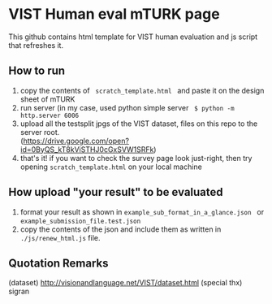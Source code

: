 # VIST Human eval mTURK page

This github contains html template for VIST human evaluation and js script that refreshes it.

## How to run 

 1. copy the contents of <code> scratch_template.html </code> and paste it on the design sheet of mTURK
 2. run server (in my case, used python simple server <code> $ python -m http.server 6006 </code>
 3. upload all the testsplit jpgs of the VIST dataset, files on this repo to the server root.  
   (https://drive.google.com/open?id=0ByQS_kT8kViSTHJ0cGxSVW1SRFk)
 4. that's it! if you want to check the survey page look just-right, then try opening <code>scratch_template.html</code> on your local machine 

## How upload "your result" to be evaluated

 1. format your result as shown in <code>example_sub_format_in_a_glance.json </code> or <code>example_submission_file.test.json</code>   
 2. copy the contents of the json and include them as written in <code>./js/renew_html.js</code> file.


## Quotation Remarks

(dataset) http://visionandlanguage.net/VIST/dataset.html
(special thx) sigran

